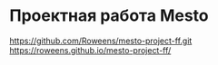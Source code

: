 # Проектная работа Mesto

https://github.com/Roweens/mesto-project-ff.git
https://roweens.github.io/mesto-project-ff/
